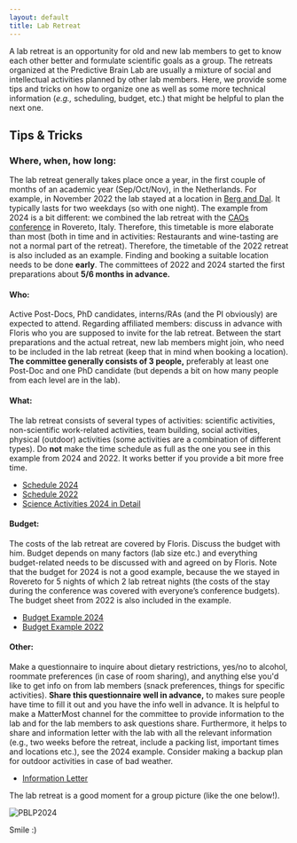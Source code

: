 ```yaml
---
layout: default
title: Lab Retreat
---
```


A lab retreat is an opportunity for old and new lab members to get to know each other better and formulate scientific goals as a group. The retreats organized at the Predictive Brain Lab are usually a mixture of social and intellectual activities planned by other lab members. Here, we provide some tips and tricks on how to organize one as well as some more technical information (_e.g.,_ scheduling, budget, etc.) that might be helpful to plan the next one. 

## Tips & Tricks 

### Where, when, how long:

The lab retreat generally takes place once a year, in the first couple of months of an academic year (Sep/Oct/Nov), in the Netherlands. For example, in November 2022 the lab stayed at a location in [Berg and Dal](https://www.visitnijmegen.com/berg-en-dal). It typically lasts for two weekdays (so with one night). The example from 2024 is a bit different: we combined the lab retreat with the [CAOs conference](https://event.unitn.it/cimec-caos/) in Rovereto, Italy. Therefore, this timetable is more elaborate than most (both in time and in activities: Restaurants and wine-tasting are not a normal part of the retreat). Therefore, the timetable of the 2022 retreat is also included as an example. 
Finding and booking a suitable location needs to be done **early**. The committees of 2022 and 2024 started the first preparations about **5/6 months in advance.**

#### Who: 
Active Post-Docs, PhD candidates, interns/RAs (and the PI obviously) are expected to attend. Regarding affiliated members: discuss in advance with Floris who you are supposed to invite for the lab retreat.
Between the start preparations and the actual retreat, new lab members might join, who need to be included in the lab retreat (keep that in mind when booking a location). 
**The committee generally consists of 3 people,** preferably at least one Post-Doc and one PhD candidate (but depends a bit on how many people from each level are in the lab). 

#### What:
The lab retreat consists of several types of activities: scientific activities, non-scientific work-related activities, team building, social activities, physical (outdoor) activities (some activities are a combination of different types). 
Do **not** make the time schedule as full as the one you see in this example from 2024 and 2022. It works better if you provide a bit more free time. 

* [Schedule 2024](https://docs.google.com/spreadsheets/d/1gS0kouhGomiHJPVe9WaZ6hzc8eX1iS4q/edit#gid=1247763362)
* [Schedule 2022](https://docs.google.com/spreadsheets/d/1gS0kouhGomiHJPVe9WaZ6hzc8eX1iS4q/edit#gid=1288972896)
* [Science Activities 2024 in Detail](/int-service-roles/Retreat_2024_science_activities.pdf)

#### Budget: 
The costs of the lab retreat are covered by Floris. Discuss the budget with him. Budget depends on many factors (lab size etc.) and everything budget-related needs to be discussed with and agreed on by Floris. 
Note that the budget for 2024 is not a good example, because the we stayed in Rovereto for 5 nights of which 2 lab retreat nights (the costs of the stay during the conference was covered with everyone’s conference budgets). The budget sheet from 2022 is also included in the example. 

* [Budget Example 2024](https://docs.google.com/spreadsheets/d/1gS0kouhGomiHJPVe9WaZ6hzc8eX1iS4q/edit#gid=853860934)
* [Budget Example 2022](https://docs.google.com/spreadsheets/d/1gS0kouhGomiHJPVe9WaZ6hzc8eX1iS4q/edit#gid=1073279397)

#### Other: 
Make a questionnaire to inquire about dietary restrictions, yes/no to alcohol, roommate preferences (in case of room sharing), and anything else you'd like to get info on from lab members (snack preferences, things for specific activities). **Share this questionnaire well in advance,** to makes sure people have time to fill it out and you have the info well in advance.
It is helpful to make a MatterMost channel for the committee to provide information to the lab and for the lab members to ask questions share. Furthermore, it helps to share and information letter with the lab with all the relevant information (e.g., two weeks before the retreat, include a packing list, important times and locations etc.), see the 2024 example. 
Consider making a backup plan for outdoor activities in case of bad weather.

* [Information Letter](predictive-brain-lab.github.io/int-service-roles/Info_letter_Retreat_Rovereto_2024.pdf)

The lab retreat is a good moment for a group picture (like the one below!). 

![PBLP2024](predictive-brain-lab.github.io/int-service-roles/DSCF4695.JPG)

Smile :)

